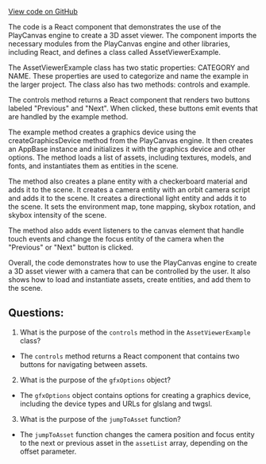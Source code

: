 [View code on GitHub](https://github.com/playcanvas/engine/examples/src/examples/graphics/asset-viewer.tsx)

The code is a React component that demonstrates the use of the PlayCanvas engine to create a 3D asset viewer. The component imports the necessary modules from the PlayCanvas engine and other libraries, including React, and defines a class called AssetViewerExample. 

The AssetViewerExample class has two static properties: CATEGORY and NAME. These properties are used to categorize and name the example in the larger project. The class also has two methods: controls and example. 

The controls method returns a React component that renders two buttons labeled "Previous" and "Next". When clicked, these buttons emit events that are handled by the example method. 

The example method creates a graphics device using the createGraphicsDevice method from the PlayCanvas engine. It then creates an AppBase instance and initializes it with the graphics device and other options. The method loads a list of assets, including textures, models, and fonts, and instantiates them as entities in the scene. 

The method also creates a plane entity with a checkerboard material and adds it to the scene. It creates a camera entity with an orbit camera script and adds it to the scene. It creates a directional light entity and adds it to the scene. It sets the environment map, tone mapping, skybox rotation, and skybox intensity of the scene. 

The method also adds event listeners to the canvas element that handle touch events and change the focus entity of the camera when the "Previous" or "Next" button is clicked. 

Overall, the code demonstrates how to use the PlayCanvas engine to create a 3D asset viewer with a camera that can be controlled by the user. It also shows how to load and instantiate assets, create entities, and add them to the scene.
## Questions: 
 1. What is the purpose of the `controls` method in the `AssetViewerExample` class?
- The `controls` method returns a React component that contains two buttons for navigating between assets.

2. What is the purpose of the `gfxOptions` object?
- The `gfxOptions` object contains options for creating a graphics device, including the device types and URLs for glslang and twgsl.

3. What is the purpose of the `jumpToAsset` function?
- The `jumpToAsset` function changes the camera position and focus entity to the next or previous asset in the `assetList` array, depending on the offset parameter.
